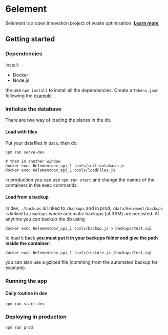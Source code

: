 # 6element

6element is a open innovation project of waste optimisation. **[Learn more](https://medium.com/ants-blog/6element-534ffbe2a60f#.wd3yf7ez6)**

## Getting started


### Dependencies

Install:
* Docker
* Node.js

the use `npm install` to install all the dependencies.
Create a `Tokens.json` following the [example](Tokens.example.json)



### Initialize the database

There are two way of loading the places in the db.

#### Load with files

Put your datafiles in `data`, then do:

```
npm run serve-dev

# then in another window
docker exec 6elementdev_api_1 tools/init-database.js
docker exec 6elementdev_api_1 tools/loadFiles.js
```

in production you can use `npm run start` and change the names of the containers in the exec commands.

#### Load from a backup

In dev, `./backups` is linked to `/backups` and in prod, `/data/6element/backups` is linked to `/backups` where automatic backups (at 3AM) are persisted.
At anytime you can backup the db using

```
docker exec 6elementdev_api_1 tools/backup.js > backups/test.sql
```

to load it back **you must put it in your backups folder and give the path inside the container**:

```
docker exec 6elementdev_api_1 tools/restore.js /backups/test.sql
```

you can also use a gziped file (comming from the automated backup for example).


### Running the app

#### Daily routine in dev

```
npm run start-dev 
```


### Deploying in production

````
npm run prod
````


